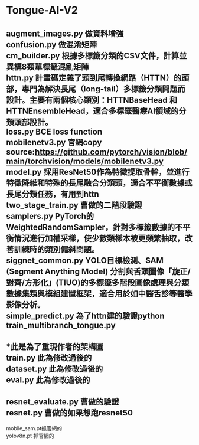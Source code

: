 ﻿# Tongue-AI-V2
augment_images.py 做資料增強  
confusion.py 做混淆矩陣  
cm_builder.py 根據多標籤分類的CSV文件，計算並異構8類單標籤混亂矩陣  
httn.py 計畫碼定義了頭到尾轉換網路（HTTN）的頭部，專門為解決長尾（long-tail）多標籤分類問題而設計。主要有兩個核心類別：HTTNBaseHead 和 HTTNEnsembleHead，適合多標籤醫療AI領域的分類頭部設計。  
loss.py BCE loss function  
mobilenetv3.py 官網copy source:https://github.com/pytorch/vision/blob/main/torchvision/models/mobilenetv3.py  
model.py 採用ResNet50作為特徵提取骨幹，並進行特徵降維和特殊的長尾融合分類頭，適合不平衡數據或長尾分類任務，有用到httn  
two_stage_train.py 曹做的二階段驗證  
samplers.py PyTorch的WeightedRandomSampler，針對多標籤數據的不平衡情況進行加權采樣，使少數類樣本被更頻繁抽取，改善訓練時的類別偏斜問題。  
siggnet_common.py YOLO目標檢測、SAM (Segment Anything Model) 分割與舌頭圖像「旋正/對齊/方形化」(TIUO)的多標籤多階段圖像處理與分類數據集類與模組建置框架，適合用於如中醫舌診等醫學影像分析。  
simple_predict.py 為了httn建的驗證python  
train_multibranch_tongue.py  
---  
*此是為了重現作者的架構圖  
train.py 此為修改過後的  
dataset.py 此為修改過後的  
eval.py 此為修改過後的  
---  
resnet_evaluate.py 曹做的驗證  
resnet.py 曹做的如果想跑resnet50  
---  
mobile_sam.pt抓官網的  
yolov8n.pt 抓官網的  


